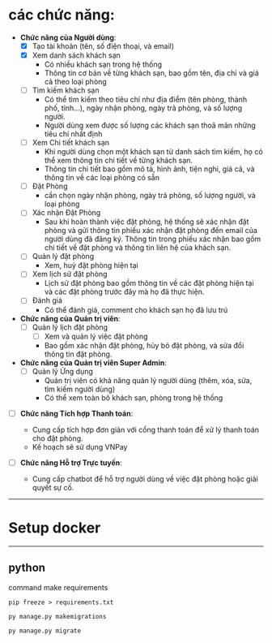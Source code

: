 # các chức năng:

- **Chức năng của Người dùng**:
    - [x] Tạo tài khoản (tên, số điện thoại, và email)
    - [x] Xem danh sách khách sạn
        - Có nhiều khách sạn trong hệ thống
        - Thông tin cơ bản về từng khách sạn, bao gồm tên, địa chỉ và giá cả theo loại phòng
    - [ ] Tìm kiếm khách sạn
        - Có thể tìm kiếm theo tiêu chí như địa điểm (tên phòng, thành phố, tỉnh...), ngày nhận phòng, ngày trả phòng,
          và số lượng người.
        - Người dùng xem được số lượng các khách sạn thoã mãn những tiêu chí nhất định
    - [ ] Xem Chi tiết khách sạn
        - Khi người dùng chọn một khách sạn từ danh sách tìm kiếm, họ có thể xem thông tin chi tiết về từng khách sạn.
        - Thông tin chi tiết bao gồm mô tả, hình ảnh, tiện nghi, giá cả, và thông tin về các loại phòng có sẵn
    - [ ] Đặt Phòng
        - cần chọn ngày nhận phòng, ngày trả phòng, số lượng người, và loại phòng
    - [ ] Xác nhận Đặt Phòng
        - Sau khi hoàn thành việc đặt phòng, hệ thống sẽ xác nhận đặt phòng và gửi thông tin phiếu xác nhận đặt phòng
          đến email của người dùng đã đăng ký.
          Thông tin trong phiếu xác nhận bao gồm chi tiết về đặt phòng và thông tin liên hệ của khách sạn.
    - [ ] Quản lý đặt phòng
        - Xem, huỷ đặt phòng hiện tại
    - [ ] Xem lịch sử đặt phòng
        - Lịch sử đặt phòng bao gồm thông tin về các đặt phòng hiện tại và các đặt phòng trước đây mà họ đã thực hiện.
    - [ ] Đánh giá
        - Có thể đánh giá, comment cho khách sạn họ đã lưu trú


- **Chức năng của Quản trị viên**:
    - [ ] Quản lý lịch đặt phòng
        - [ ] Xem và quản lý việc đặt phòng
        - Bao gồm xác nhận đặt phòng, hủy bỏ đặt phòng, và sửa đổi thông tin đặt phòng.


- **Chức năng của Quản trị viên Super Admin**:
    - [ ] Quản lý Ứng dụng
        - Quản trị viên có khả năng quản lý người dùng (thêm, xóa, sửa, tìm kiếm người dùng)
        - Có thể xem toàn bô khách sạn, phòng trong hệ thống


- [ ] **Chức năng Tích hợp Thanh toán**:
    - Cung cấp tích hợp đơn giản với cổng thanh toán để xử lý thanh toán cho đặt phòng.
    - Kế hoạch sẽ sử dụng VNPay


- [ ] **Chức năng Hỗ trợ Trực tuyến**:
    - Cung cấp chatbot để hỗ trợ người dùng về việc đặt phòng hoặc giải quyết sự cố.

---

# Setup docker

---

## python

command make requirements
```shell
pip freeze > requirements.txt
```

```shell
py manage.py makemigrations
```

```shell
py manage.py migrate
```